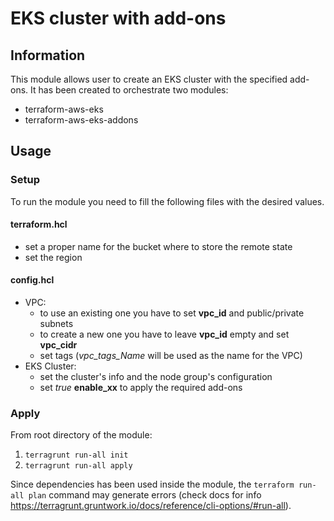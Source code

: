 # EKS cluster with add-ons

## Information
This module allows user to create an EKS cluster with the specified add-ons.
It has been created to orchestrate two modules:

- terraform-aws-eks
- terraform-aws-eks-addons

## Usage
### Setup
To run the module you need to fill the following files with the desired values.
#### terraform.hcl
- set a proper name for the bucket where to store the remote state
- set the region

#### config.hcl
- VPC:
	- to use an existing one you have to set **vpc_id** and public/private subnets 
	- to create a new one you have to leave **vpc_id** empty and set **vpc_cidr**
	- set tags (*vpc_tags_Name* will be used as the name for the VPC)
- EKS Cluster:
	- set the cluster's info and the node group's configuration
	- set *true* **enable_xx** to apply the required add-ons 

### Apply
From root directory of the module:

1. `terragrunt run-all init`
2. `terragrunt run-all apply`

Since dependencies has been used inside the module, the `terraform run-all plan` command may generate errors (check docs for info https://terragrunt.gruntwork.io/docs/reference/cli-options/#run-all).
